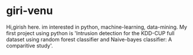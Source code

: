 # giri-venu
Hi,girish here. im interested in python, machine-learning, data-mining. 
My first project using python is 'Intrusion detection for the KDD-CUP full dataset using random forest classifier and Naive-bayes classifier: A comparitive study'.
